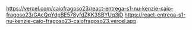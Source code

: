 https://vercel.com/caiofragoso23/react-entrega-s1-nu-kenzie-caio-fragoso23/GAcQqYdpBE578yfdZKK3SBYUq3jD
https://react-entrega-s1-nu-kenzie-caio-fragoso23-caiofragoso23.vercel.app